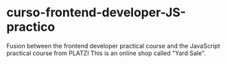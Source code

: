 # curso-frontend-developer-JS-practico
Fusion between the frontend developer practical course and the JavaScript practical course from PLATZI
This is an online shop called "Yard Sale".
